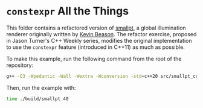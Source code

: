 # `constexpr` All the Things

This folder contains a refactored version of [smallpt](https://www.kevinbeason.com/smallpt/), a global illumination renderer originally written by [Kevin Beason](http://kevinbeason.com/). The refactor exercise, proposed in Jason Turner's C++ Weekly series, modifies the original implementation to use the `constexpr` feature (introduced in C++11) as much as possible.

To make this example, run the following command from the root of the repository:

```bash
g++ -O3 -Wpedantic -Wall -Wextra -Wconversion -std=c++20 src/smallpt_constexpr/smallpt.cpp -o build/smallpt
```

Then, run the example with:

```bash
time ./build/smallpt 40
```
